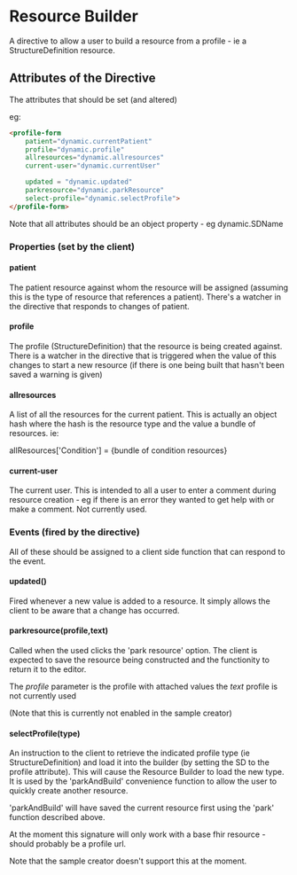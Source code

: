 # Resource Builder

A directive to allow a user to build a resource from a profile - ie a
StructureDefinition resource.

## Attributes of the Directive

The attributes that should be set (and altered)

eg:

```html
<profile-form
    patient="dynamic.currentPatient"
    profile="dynamic.profile"
    allresources="dynamic.allresources"
    current-user="dynamic.currentUser"

    updated = "dynamic.updated"
    parkresource="dynamic.parkResource"
    select-profile="dynamic.selectProfile">
</profile-form>

```


Note that all attributes should be an object property - eg dynamic.SDName

### Properties (set by the client)

#### patient
The patient resource against whom the resource will be assigned (assuming
this is the type of resource that references a patient). There's a watcher
in the directive that responds to changes of patient.

#### profile
The profile (StructureDefinition) that the resource is being created against.
There is a watcher in the directive that is triggered when the value of this changes
to start a
 new resource (if there is one being built that hasn't been saved a warning is given)

#### allresources
A list of all the resources for the current patient. This is actually an
object hash where the hash is the resource type and the value a bundle of
resources. ie:

allResources['Condition'] = {bundle of condition resources}

#### current-user
The current user. This is intended to all a user to enter a comment during
 resource creation - eg if there is an error they wanted to get help with or
 make a comment. Not currently used.



### Events (fired by the directive)
All of these should be assigned to a client side function that can respond to the
event.

#### updated() ####
Fired whenever a new value is added to a resource. It simply allows the client to
be aware that a change has occurred.

#### parkresource(profile,text)
Called when the used clicks the 'park resource' option. The client is expected to
save the resource being constructed and the functionity to return it to the
editor.

The *profile* parameter is the profile with attached values
the *text* profile is not currently used

(Note that this is currently not enabled in the sample creator)

#### selectProfile(type)

An instruction to the client to retrieve the indicated profile type
 (ie StructureDefinition) and load it into the builder (by setting the SD to
 the profile attribute). This will cause the Resource Builder to load the new
 type. It is used by the 'parkAndBuild' convenience function to allow the user
 to quickly create another resource.

  'parkAndBuild' will have saved the current resource first using the 'park' function
  described above.

  At the moment this signature will only work with a base fhir resource -
  should probably be a profile url.

  Note that the sample creator doesn't support this at the moment.



